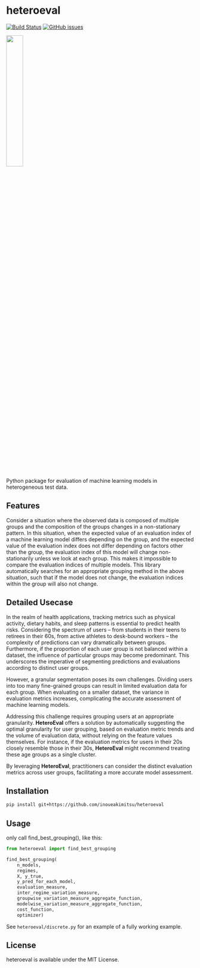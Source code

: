 # heteroeval
[![Build Status](https://app.travis-ci.com/inoueakimitsu/heteroeval.svg?branch=main)](https://app.travis-ci.com/inoueakimitsu/heteroeval)
<a href="https://github.com/inoueakimitsu/heteroeval/issues"><img alt="GitHub issues" src="https://img.shields.io/github/issues/inoueakimitsu/heteroeval"></a> 


<img src="https://github.com/inoueakimitsu/heteroeval/assets/2350154/07ebbf9b-7c1a-400f-8fbd-91af0449e867" width="30%">

Python package for evaluation of machine learning models in heterogeneous test data.

## Features

Consider a situation where the observed data is composed of multiple groups and the composition of the groups changes in a non-stationary pattern.
In this situation, when the expected value of an evaluation index of a machine learning model differs depending on the group, and the expected value of the evaluation index does not differ depending on factors other than the group, the evaluation index of this model will change non-stationarily unless we look at each group. This makes it impossible to compare the evaluation indices of multiple models.
This library automatically searches for an appropriate grouping method in the above situation, such that if the model does not change, the evaluation indices within the group will also not change.

## Detailed Usecase

In the realm of health applications, tracking metrics such as physical activity, dietary habits, and sleep patterns is essential to predict health risks. Considering the spectrum of users – from students in their teens to retirees in their 60s, from active athletes to desk-bound workers – the complexity of predictions can vary dramatically between groups. Furthermore, if the proportion of each user group is not balanced within a dataset, the influence of particular groups may become predominant. This underscores the imperative of segmenting predictions and evaluations according to distinct user groups.

However, a granular segmentation poses its own challenges. Dividing users into too many fine-grained groups can result in limited evaluation data for each group. When evaluating on a smaller dataset, the variance in evaluation metrics increases, complicating the accurate assessment of machine learning models.

Addressing this challenge requires grouping users at an appropriate granularity. **HeteroEval** offers a solution by automatically suggesting the optimal granularity for user grouping, based on evaluation metric trends and the volume of evaluation data, without relying on the feature values themselves. For instance, if the evaluation metrics for users in their 20s closely resemble those in their 30s, **HeteroEval** might recommend treating these age groups as a single cluster.

By leveraging **HeteroEval**, practitioners can consider the distinct evaluation metrics across user groups, facilitating a more accurate model assessment.

## Installation

```bash
pip install git+https://github.com/inoueakimitsu/heteroeval
```

## Usage

only call find_best_grouping(), like this:

```python
from heteroeval import find_best_grouping

find_best_grouping(
    n_models,
    regimes,
    X, y_true,
    y_pred_for_each_model,
    evaluation_measure,
    inter_regime_variation_measure,
    groupwise_variation_measure_aggregate_function,
    modelwise_variation_measure_aggregate_function,
    cost_function,
    optimizer)

```

See `heteroeval/discrete.py` for an example of a fully working example.

## License

heteroeval is available under the MIT License.
